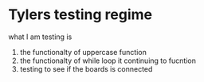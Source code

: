 <h1>Tylers testing regime</h1>
<p>
what I am testing is 
<ol>
<li>the functionalty of uppercase function</li>
<li>the functionalty of while loop it continuing to fucntion</li>
<li>testing to see if the boards is connected</li>
</ol>
</p>
